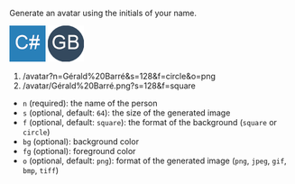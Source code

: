 Generate an avatar using the initials of your name.

![sample square](img/sample-square.png)
![sample circle](img/sample-circle.png)

1. /avatar?n=Gérald%20Barré&s=128&f=circle&o=png
1. /avatar/Gérald%20Barré.png?s=128&f=square

- `n` (required): the name of the person
- `s` (optional, default: `64`): the size of the generated image
- `f` (optional, default: `square`): the format of the background (`square` or `circle`)
- `bg` (optional): background color
- `fg` (optional): foreground color
- `o` (optional, default: `png`): format of the generated image (`png`, `jpeg`, `gif`, `bmp`, `tiff`)

